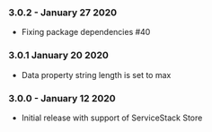 ### 3.0.2 - January 27 2020
* Fixing package dependencies #40

### 3.0.1 January 20 2020
* Data property string length is set to max

### 3.0.0 - January 12 2020
* Initial release with support of ServiceStack Store
